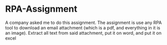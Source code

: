 # RPA-Assignment
A company asked me to do this assignment. The assignment is use any RPA tool to download an email attachment (which is a pdf, and everything in it is an image). Extract all text from said attachment, put it on word, and put it on excel
